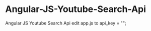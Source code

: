 # Angular-JS-Youtube-Search-Api
Angular JS Youtube Search Api
edit app.js to api_key = "<youtube data api key>";
